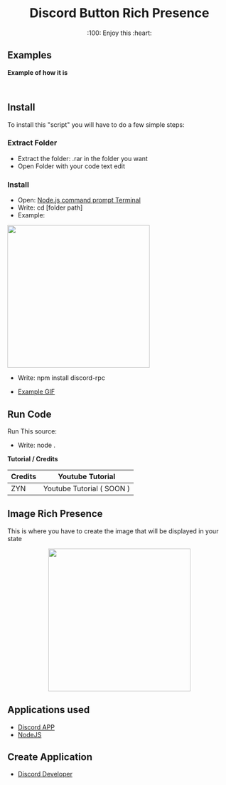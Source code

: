 <h1 align="center">Discord Button Rich Presence</h1>
<p align="center">:100: Enjoy this :heart:</p>


## Examples

**Example of how it is** 

<p align="center">
  <img src="https://i.gyazo.com/e551d2827348191ef2a98789e5ca12e7.png" alt=""/>
</p>

<p align="center">
  <img src="https://i.gyazo.com/7e7797aa90df62b5e80e5527512c0e15.png" alt=""/>
</p>


## Install

To install this "script" you will have to do a few simple steps:

 ### Extract Folder
  - Extract the folder: .rar in the folder you want
  - Open Folder with your code text edit
 
 ### Install
  - Open: [Node.js command prompt Terminal](https://nodejs.org/en/) 
  - Write: cd [folder path] 
   - Example: <p align="center">
   <img src="https://cdn.discordapp.com/attachments/721337166495481856/805109253701369866/unknown.png" width="320">

   - Write: npm install discord-rpc 
   
   - [Example GIF](https://i.gyazo.com/47256a61e11cc33f6a223d4e159cee94.mp4)
 
## Run Code
 Run This source:
  - Write: node .

**Tutorial / Credits**

Credits | Youtube Tutorial 
-------- | ----------------
ZYN | Youtube Tutorial ( SOON )

## Image Rich Presence

This is where you have to create the image that will be displayed in your state

<p align="center">
  <img src="https://cdn.discordapp.com/attachments/721337166495481856/805104186390872124/unknown.png" width="320" />
</p>

## Applications used

- [Discord APP](https://discord.com/api/download?platform=win)
- [NodeJS](https://nodejs.org/en/)

## Create Application

- [Discord Developer](https://discord.com/developers/applications)
